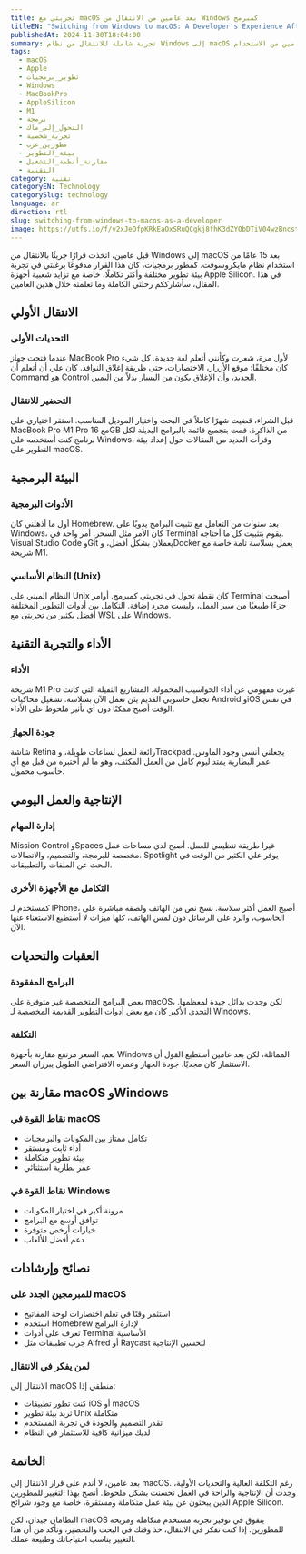 ```yaml
---
title: تجربتي مع macOS بعد عامين من الانتقال من Windows كمبرمج
titleEN: "Switching from Windows to macOS: A Developer's Experience After 2 Years"
publishedAt: 2024-11-30T18:04:00
summary: تجربة شاملة للانتقال من نظام Windows إلى macOS من منظور مطور برمجيات، مع مناقشة التحديات والمميزات وأهم النصائح بعد عامين من الاستخدام
tags:
  - macOS
  - Apple
  - تطوير_برمجيات
  - Windows
  - MacBookPro
  - AppleSilicon
  - M1
  - برمجة
  - التحول_إلى_ماك
  - تجربة_شخصية
  - مطورين_عرب
  - بيئة_التطوير
  - مقارنة_أنظمة_التشغيل
  - التقنية
category: تقنية
categoryEN: Technology
categorySlug: technology
language: ar
direction: rtl
slug: switching-from-windows-to-macos-as-a-developer
image: https://utfs.io/f/v2xJeOfpKRkEaOxSRuQCgkj8fhK3dZYObDTiV04wzBncst5u
---
```


قبل عامين، اتخذت قرارًا جريئًا بالانتقال من Windows إلى macOS بعد 15 عامًا من استخدام نظام مايكروسوفت. كمطور برمجيات، كان هذا القرار مدفوعًا برغبتي في تجربة بيئة تطوير مختلفة وأكثر تكاملًا، خاصة مع تزايد شعبية أجهزة Apple Silicon. في هذا المقال، سأشارككم رحلتي الكاملة وما تعلمته خلال هذين العامين.

## الانتقال الأولي

### التحديات الأولى

عندما فتحت جهاز MacBook Pro لأول مرة، شعرت وكأنني أتعلم لغة جديدة. كل شيء كان مختلفًا: موقع الأزرار، الاختصارات، حتى طريقة إغلاق النوافذ. كان علي أن أتعلم أن Command هو Control الجديد، وأن الإغلاق يكون من اليسار بدلاً من اليمين.

### التحضير للانتقال

قبل الشراء، قضيت شهرًا كاملاً في البحث واختيار الموديل المناسب. استقر اختياري على MacBook Pro M1 Pro مع 16GB من الذاكرة. قمت بتجميع قائمة بالبرامج البديلة لكل برنامج كنت أستخدمه على Windows، وقرأت العديد من المقالات حول إعداد بيئة التطوير على macOS.

## البيئة البرمجية

### الأدوات البرمجية

أول ما أذهلني كان Homebrew. بعد سنوات من التعامل مع تثبيت البرامج يدويًا على Windows، كان الأمر مثل السحر. أمر واحد في Terminal يقوم بتثبيت كل ما أحتاجه. Visual Studio Code وGit يعملان بشكل أفضل، وDocker يعمل بسلاسة تامة خاصة مع شريحة M1.

### النظام الأساسي (Unix)

النظام المبني على Unix كان نقطة تحول في تجربتي كمبرمج. أوامر Terminal أصبحت جزءًا طبيعيًا من سير العمل، وليست مجرد إضافة. التكامل بين أدوات التطوير المختلفة أفضل بكثير من تجربتي مع WSL على Windows.

## الأداء والتجربة التقنية

### الأداء

شريحة M1 Pro غيرت مفهومي عن أداء الحواسيب المحمولة. المشاريع الثقيلة التي كانت تجعل حاسوبي القديم يئن تعمل الآن بسلاسة. تشغيل محاكيات Android وiOS في نفس الوقت أصبح ممكنًا دون أي تأثير ملحوظ على الأداء.

### جودة الجهاز

شاشة Retina رائعة للعمل لساعات طويلة، وTrackpad يجعلني أنسى وجود الماوس. عمر البطارية يمتد ليوم كامل من العمل المكثف، وهو ما لم أختبره من قبل مع أي حاسوب محمول.

## الإنتاجية والعمل اليومي

### إدارة المهام

Mission Control وSpaces غيرا طريقة تنظيمي للعمل. أصبح لدي مساحات عمل مخصصة للبرمجة، والتصميم، والاتصالات. Spotlight يوفر علي الكثير من الوقت في البحث عن الملفات والتطبيقات.

### التكامل مع الأجهزة الأخرى

كمستخدم لـ iPhone، أصبح العمل أكثر سلاسة. نسخ نص من الهاتف ولصقه مباشرة على الحاسوب، والرد على الرسائل دون لمس الهاتف، كلها ميزات لا أستطيع الاستغناء عنها الآن.

## العقبات والتحديات

### البرامج المفقودة

بعض البرامج المتخصصة غير متوفرة على macOS، لكن وجدت بدائل جيدة لمعظمها. التحدي الأكبر كان مع بعض أدوات التطوير القديمة المخصصة لـ Windows.

### التكلفة

نعم، السعر مرتفع مقارنة بأجهزة Windows المماثلة، لكن بعد عامين أستطيع القول أن الاستثمار كان مجديًا. جودة الجهاز وعمره الافتراضي الطويل يبرران السعر.

## مقارنة بين macOS وWindows

### نقاط القوة في macOS

- تكامل ممتاز بين المكونات والبرمجيات
- أداء ثابت ومستقر
- بيئة تطوير متكاملة
- عمر بطارية استثنائي

### نقاط القوة في Windows

- مرونة أكبر في اختيار المكونات
- توافق أوسع مع البرامج
- خيارات أرخص متوفرة
- دعم أفضل للألعاب

## نصائح وإرشادات

### للمبرمجين الجدد على macOS

- استثمر وقتًا في تعلم اختصارات لوحة المفاتيح
- استخدم Homebrew لإدارة البرامج
- تعرف على أدوات Terminal الأساسية
- جرب تطبيقات مثل Alfred أو Raycast لتحسين الإنتاجية

### لمن يفكر في الانتقال

الانتقال إلى macOS منطقي إذا:

- كنت تطور تطبيقات iOS أو macOS
- تريد بيئة تطوير Unix متكاملة
- تقدر التصميم والجودة في تجربة المستخدم
- لديك ميزانية كافية للاستثمار في النظام

## الخاتمة

بعد عامين، لا أندم على قرار الانتقال إلى macOS. رغم التكلفة العالية والتحديات الأولية، وجدت أن الإنتاجية والراحة في العمل تحسنت بشكل ملحوظ. أنصح بهذا التغيير للمطورين الذين يبحثون عن بيئة عمل متكاملة ومستقرة، خاصة مع وجود شرائح Apple Silicon.

النظامان جيدان، لكن macOS يتفوق في توفير تجربة مستخدم متكاملة ومريحة للمطورين. إذا كنت تفكر في الانتقال، خذ وقتك في البحث والتحضير، وتأكد من أن هذا التغيير يناسب احتياجاتك وطبيعة عملك.